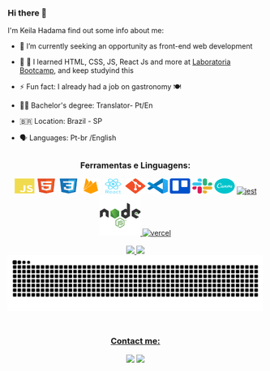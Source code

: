 ### Hi there 👋

I'm Keila Hadama find out some info about me:

- 🔭 I’m currently seeking an opportunity as front-end web development
- 🌱 📖 I learned HTML, CSS, JS, React Js and more at <a href="https://github.com/Laboratoria" target="_blank">Laboratoria Bootcamp</a>, and keep studyind this
- ⚡ Fun fact: I already had a job on gastronomy 🍽️
- 👩‍🎓 Bachelor's degree: Translator- Pt/En
- 🇧🇷 Location: Brazil - SP
- 🗣️ Languages: Pt-br /English <br>

  ##
  
 
<h3 align="center" > Ferramentas e Linguagens: </h3>
 
<div align="center">
    <img alt="Js" height="30" width="40" src="https://raw.githubusercontent.com/devicons/devicon/master/icons/javascript/javascript-plain.svg"> 
    <img alt="HTML" height="30" width="40" src="https://raw.githubusercontent.com/devicons/devicon/master/icons/html5/html5-original.svg"> 
    <img alt="Css" height="30" width="40" src="https://raw.githubusercontent.com/devicons/devicon/master/icons/css3/css3-original.svg"> 
    <img alt="Firebase" height="30" width="40" src="https://raw.githubusercontent.com/devicons/devicon/1119b9f84c0290e0f0b38982099a2bd027a48bf1/icons/firebase/firebase-plain.svg"> 
    <img alt="ReactJs" height="30" width="40" src="https://raw.githubusercontent.com/devicons/devicon/1119b9f84c0290e0f0b38982099a2bd027a48bf1/icons/react/react-original-wordmark.svg"> 
    <img alt="Git" height="30" width="40" src="https://raw.githubusercontent.com/devicons/devicon/1119b9f84c0290e0f0b38982099a2bd027a48bf1/icons/git/git-original.svg"> 
    <img alt="VsCode" height="30" width="40" src="https://raw.githubusercontent.com/devicons/devicon/1119b9f84c0290e0f0b38982099a2bd027a48bf1/icons/vscode/vscode-original.svg"> 
    <img alt="Trello" height="30" width="40" src="https://raw.githubusercontent.com/devicons/devicon/1119b9f84c0290e0f0b38982099a2bd027a48bf1/icons/trello/trello-plain.svg"> 
    <img alt="Slack" height="30" width="40" src="https://raw.githubusercontent.com/devicons/devicon/1119b9f84c0290e0f0b38982099a2bd027a48bf1/icons/slack/slack-original.svg"> 
    <img alt="Canva" height="30" width="40" src="https://raw.githubusercontent.com/devicons/devicon/1119b9f84c0290e0f0b38982099a2bd027a48bf1/icons/canva/canva-original.svg"> 
    <a href="https://jestjs.io" target="_blank" rel="noreferrer"> <img src="https://www.vectorlogo.zone/logos/jestjsio/jestjsio-icon.svg" alt="jest" width="40" height="40"/> </a> 
    <br>
    <a href="https://nodejs.org" target="_blank" rel="noreferrer"> <img src="https://raw.githubusercontent.com/devicons/devicon/master/icons/nodejs/nodejs-original-wordmark.svg" alt="nodejs" width="80" height="80" margin=10px/> </a>
    <a href="https://vercel.com/" target="_blank" rel="noreferrer"> <img src="https://cdn.worldvectorlogo.com/logos/vercel.svg" alt="vercel" width="80" height="80"> </a>
  
</div>
<br>

<div  align="center">

  <a href="https://github.com/hadamakei">
  <img height="180em" src="https://github-readme-stats.vercel.app/api?username=hadamakei&show_icons=true&theme=blueberry&include_all_commits=true&count_private=true"/>
    
  <img height="180em" src="https://github-readme-stats.vercel.app/api/top-langs/?username=hadamakei&layout=compact&langs_count=7&theme=blueberry"/>
  
  <br>
  
  <img src="https://raw.githubusercontent.com/hadamakei/hadamakei/output/snake.svg" alt="Snake animation" />
  
</div>
<br>

  ##
  
<h3 align="center"> Contact me: </h3>
  
<div align="center">
 
  <a href = "mailto:hadamakeila@gmail.com"><img src="https://img.shields.io/badge/-Gmail-%23333?style=for-the-badge&logo=gmail&logoColor=white" target="_blank"></a>
  <a href="https://www.linkedin.com/in/keila-hadama-45a903193/" target="_blank"><img src="https://img.shields.io/badge/-LinkedIn-%230077B5?style=for-the-badge&logo=linkedin&logoColor=white" target="_blank"></a> 

</div>
